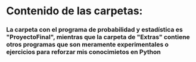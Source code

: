 <h1>Contenido de las carpetas: </h1>
<h3>La carpeta con el programa de probabilidad y estadística es "ProyectoFinal", mientras que la carpeta de "Extras" contiene otros programas que son meramente experimentales o ejercicios para reforzar mis conocimietos en Python</h3>